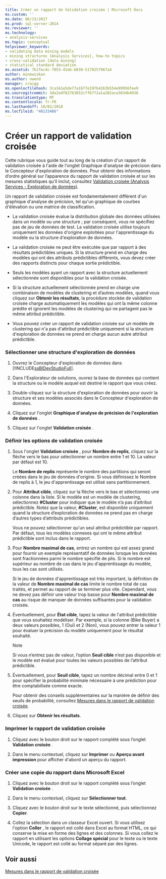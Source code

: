 ```yaml
---
title: Créer un rapport de Validation croisée | Microsoft Docs
ms.custom: ''
ms.date: 06/13/2017
ms.prod: sql-server-2014
ms.reviewer: ''
ms.technology:
- analysis-services
ms.topic: conceptual
helpviewer_keywords:
- validating data mining models
- mining structures [Analysis Services], how-to topics
- cross-validation [data mining]
- statistical standard deviation
ms.assetid: 7b1fec4c-7053-41eb-b030-5179257967a4
author: minewiskan
ms.author: owend
manager: craigg
ms.openlocfilehash: 3ca341e5de77a1677e197b4263b554e99956fee9
ms.sourcegitcommit: 3da2edf82763852cff6772a1a282ace3034b4936
ms.translationtype: MT
ms.contentlocale: fr-FR
ms.lasthandoff: 10/02/2018
ms.locfileid: "48133486"
---
```

# <a name="create-a-cross-validation-report"></a>Créer un rapport de validation croisée
  Cette rubrique vous guide tout au long de la création d'un rapport de validation croisée à l'aide de l'onglet Graphique d'analyse de précision dans le Concepteur d'exploration de données. Pour obtenir des informations d’ordre général sur l’apparence du rapport de validation croisée et sur les mesures statistiques qu’il inclut, consultez [Validation croisée &#40;Analysis Services - Exploration de données&#41;](cross-validation-analysis-services-data-mining.md).  
  
 Un rapport de validation croisée est fondamentalement différent d'un graphique d'analyse de précision, tel qu'un graphique de courbes d'élévation ou une matrice de classification.  
  
-   La validation croisée évalue la distribution globale des données utilisées dans un modèle ou une structure ; par conséquent, vous ne spécifiez pas de jeu de données de test. La validation croisée utilise toujours uniquement les données d'origine exploitées pour l'apprentissage du modèle ou la structure d'exploration de données.  
  
-   La validation croisée ne peut être exécutée que par rapport à des résultats prédictibles uniques. Si la structure prend en charge des modèles qui ont des attributs prédictibles différents, vous devez créer des rapports distincts pour chaque sortie prédictible.  
  
-   Seuls les modèles ayant un rapport avec la structure actuellement sélectionnée sont disponibles pour la validation croisée.  
  
-   Si la structure actuellement sélectionnée prend en charge une combinaison de modèles de clustering et d’autres modèles, quand vous cliquez sur **Obtenir les résultats**, la procédure stockée de validation croisée charge automatiquement les modèles qui ont la même colonne prédite et ignorent les modèles de clustering qui ne partagent pas le même attribut prédictible.  
  
-   Vous pouvez créer un rapport de validation croisée sur un modèle de clustering qui n'a pas d'attribut prédictible uniquement si la structure d'exploration de données ne prend en charge aucun autre attribut prédictible.  
  
### <a name="select-a-mining-structure"></a>Sélectionner une structure d'exploration de données  
  
1.  Ouvrez le Concepteur d'exploration de données dans [!INCLUDE[ssBIDevStudioFull](../../includes/ssbidevstudiofull-md.md)].  
  
2.  Dans l'Explorateur de solutions, ouvrez la base de données qui contient la structure ou le modèle auquel est destiné le rapport que vous créez.  
  
3.  Double-cliquez sur la structure d'exploration de données pour ouvrir la structure et ses modèles associés dans le Concepteur d'exploration de données.  
  
4.  Cliquez sur l'onglet **Graphique d'analyse de précision de l'exploration de données** .  
  
5.  Cliquez sur l'onglet **Validation croisée** .  
  
### <a name="set-cross-validation-options"></a>Définir les options de validation croisée  
  
1.  Sous l'onglet **Validation croisée** , pour **Nombre de replis**, cliquez sur la flèche vers le bas pour sélectionner un nombre entre 1 et 10. La valeur par défaut est 10.  
  
     Le **Nombre de replis** représente le nombre des partitions qui seront créées dans le jeu de données d'origine. Si vous définissez le Nombre de replis à 1, le jeu d'apprentissage est utilisé sans partitionnement.  
  
2.  Pour **Attribut cible**, cliquez sur la flèche vers le bas et sélectionnez une colonne dans la liste. Si le modèle est un modèle de clustering, sélectionnez **#Cluster** pour indiquer que le modèle n’a pas d’attribut prédictible. Notez que la valeur, **#Cluster**, est disponible uniquement quand la structure d’exploration de données ne prend pas en charge d’autres types d’attributs prédictibles.  
  
     Vous ne pouvez sélectionner qu'un seul attribut prédictible par rapport. Par défaut, tous les modèles connexes qui ont le même attribut prédictible sont inclus dans le rapport.  
  
3.  Pour **Nombre maximal de cas**, entrez un nombre qui est assez grand pour fournir un exemple représentatif de données lorsque les données sont fractionnées parmi le nombre spécifié de plis. Si le nombre est supérieur au nombre de cas dans le jeu d'apprentissage du modèle, tous les cas sont utilisés.  
  
     Si le jeu de données d'apprentissage est très important, la définition de la valeur de **Nombre maximal de cas** limite le nombre total de cas traités, et permet au rapport de se terminer plus vite. Cependant, vous ne devez pas définir une valeur trop basse pour **Nombre maximal de cas** au risque de manquer de données suffisantes pour la validation croisée.  
  
4.  Éventuellement, pour **État cible**, tapez la valeur de l'attribut prédictible que vous souhaitez modéliser. Par exemple, si la colonne (Bike Buyer) a deux valeurs possibles, 1 (Oui) et 2 (Non), vous pouvez entrer la valeur 1 pour évaluer la précision du modèle uniquement pour le résultat souhaité.  
  
    > [!NOTE]  
    >  Si vous n’entrez pas de valeur, l’option **Seuil cible** n’est pas disponible et le modèle est évalué pour toutes les valeurs possibles de l’attribut prédictible.  
  
5.  Éventuellement, pour **Seuil cible**, tapez un nombre décimal entre 0 et 1 pour spécifier la probabilité minimale nécessaire à une prédiction pour être comptabilisée comme exacte.  
  
     Pour obtenir des conseils supplémentaires sur la manière de définir des seuils de probabilité, consultez [Mesures dans le rapport de validation croisée](measures-in-the-cross-validation-report.md).  
  
6.  Cliquez sur **Obtenir les résultats**.  
  
### <a name="print-the-cross-validation-report"></a>Imprimer le rapport de validation croisée  
  
1.  Cliquez avec le bouton droit sur le rapport complété sous l’onglet **Validation croisée** .  
  
2.  Dans le menu contextuel, cliquez sur **Imprimer** ou **Aperçu avant impression** pour afficher d'abord un aperçu du rapport.  
  
### <a name="create-a-copy-of-the-report-in-microsoft-excel"></a>Créer une copie du rapport dans Microsoft Excel  
  
1.  Cliquez avec le bouton droit sur le rapport complété sous l’onglet **Validation croisée** .  
  
2.  Dans le menu contextuel, cliquez sur **Sélectionner tout**.  
  
3.  Cliquez avec le bouton droit sur le texte sélectionné, puis sélectionnez **Copier**.  
  
4.  Collez la sélection dans un classeur Excel ouvert. Si vous utilisez l'option **Coller** , le rapport est collé dans Excel au format HTML, ce qui conserve la mise en forme des lignes et des colonnes. Si vous collez le rapport en utilisant les options **Collage spécial** pour le texte ou le texte Unicode, le rapport est collé au format séparé par des lignes.  
  
## <a name="see-also"></a>Voir aussi  
 [Mesures dans le rapport de validation croisée](measures-in-the-cross-validation-report.md)  
  
  
